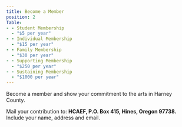 ```yaml
---
title: Become a Member
position: 2
Table:
- - Student Membership
  - "$5 per year"
- - Individual Membership
  - "$15 per year"
- - Family Membership
  - "$30 per year"
- - Supporting Membership
  - "$250 per year"
- - Sustaining Membership
  - "$1000 per year"
---
```


Become a member and show your commitment to the arts in Harney County. 

Mail your contribution to: **HCAEF, P.O.
Box 415, Hines, Oregon 97738.** Include your name, address and email.

